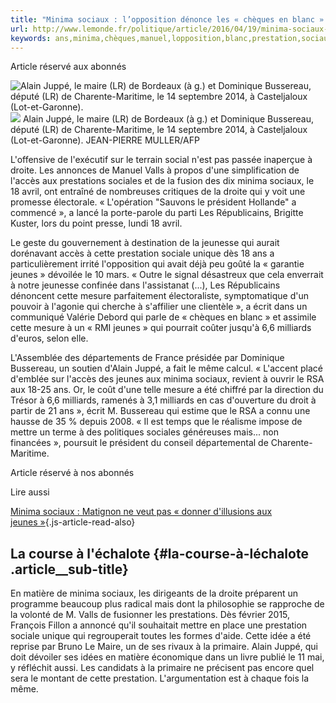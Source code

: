 ```yaml
---
title: "Minima sociaux : l’opposition dénonce les « chèques en blanc » de Manuel Valls"
url: http://www.lemonde.fr/politique/article/2016/04/19/minima-sociaux-l-opposition-denonce-les-cheques-en-blanc-de-manuel-valls_4904947_823448.html
keywords: ans,minima,chèques,manuel,lopposition,blanc,prestation,sociaux,juppé,bussereau,18,valls,mesure,jeunes,milliards,dénonce
---
```

Article réservé aux abonnés

![Alain Juppé, le maire (LR) de Bordeaux (à g.) et Dominique Bussereau, député (LR) de Charente-Maritime, le 14 septembre 2014, à Casteljaloux (Lot-et-Garonne).](https://img.lemde.fr/2014/10/10/0/0/3729/2591/688/0/60/0/abacb5c_12658-1efp62p.jpg) ![](https://img.lemde.fr/2014/10/10/0/0/3729/2591/688/0/60/0/abacb5c_12658-1efp62p.jpg) Alain Juppé, le maire (LR) de Bordeaux (à g.) et Dominique Bussereau, député (LR) de Charente-Maritime, le 14 septembre 2014, à Casteljaloux (Lot-et-Garonne). JEAN-PIERRE MULLER/AFP

L'offensive de l'exécutif sur le terrain social n'est pas passée inaperçue à droite. Les annonces de Manuel Valls à propos d'une simplification de l'accès aux prestations sociales et de la fusion des dix minima sociaux, le 18 avril, ont entraîné de nombreuses critiques de la droite qui y voit une promesse électorale. « L'opération "Sauvons le président Hollande" a commencé », a lancé la porte-parole du parti Les Républicains, Brigitte Kuster, lors du point presse, lundi 18 avril.

Le geste du gouvernement à destination de la jeunesse qui aurait dorénavant accès à cette prestation sociale unique dès 18 ans a particulièrement irrité l'opposition qui avait déjà peu goûté la « garantie jeunes » dévoilée le 10 mars. « Outre le signal désastreux que cela enverrait à notre jeunesse confinée dans l'assistanat (...), Les Républicains dénoncent cette mesure parfaitement électoraliste, symptomatique d'un pouvoir à l'agonie qui cherche à s'affilier une clientèle », a écrit dans un communiqué Valérie Debord qui parle de « chèques en blanc » et assimile cette mesure à un « RMI jeunes » qui pourrait coûter jusqu'à 6,6 milliards d'euros, selon elle.

L'Assemblée des départements de France présidée par Dominique Bussereau, un soutien d'Alain Juppé, a fait le même calcul. « L'accent placé d'emblée sur l'accès des jeunes aux minima sociaux, revient à ouvrir le RSA aux 18-25 ans. Or, le coût d'une telle mesure a été chiffré par la direction du Trésor à 6,6 milliards, ramenés à 3,1 milliards en cas d'ouverture du droit à partir de 21 ans », écrit M. Bussereau qui estime que le RSA a connu une hausse de 35 % depuis 2008. « Il est temps que le réalisme impose de mettre un terme à des politiques sociales généreuses mais... non financées », poursuit le président du conseil départemental de Charente-Maritime.

Article réservé à nos abonnés

Lire aussi

[Minima sociaux : Matignon ne veut pas « donner d'illusions aux jeunes »](https://www.lemonde.fr/politique/article/2016/04/19/minima-sociaux-matignon-ne-veut-pas-bercer-d-illusions-les-jeunes_4904530_823448.html){.js-article-read-also}

La course à l'échalote {#la-course-à-léchalote .article__sub-title}
----------------------

En matière de minima sociaux, les dirigeants de la droite préparent un programme beaucoup plus radical mais dont la philosophie se rapproche de la volonté de M. Valls de fusionner les prestations. Dès février 2015, François Fillon a annoncé qu'il souhaitait mettre en place une prestation sociale unique qui regrouperait toutes les formes d'aide. Cette idée a été reprise par Bruno Le Maire, un de ses rivaux à la primaire. Alain Juppé, qui doit dévoiler ses idées en matière économique dans un livre publié le 11 mai, y réfléchit aussi. Les candidats à la primaire ne précisent pas encore quel sera le montant de cette prestation. L'argumentation est à chaque fois la même.
